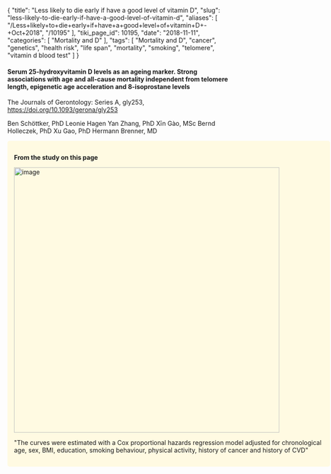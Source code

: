 {
    "title": "Less likely to die early if have a good level of vitamin D",
    "slug": "less-likely-to-die-early-if-have-a-good-level-of-vitamin-d",
    "aliases": [
        "/Less+likely+to+die+early+if+have+a+good+level+of+vitamin+D+-+Oct+2018",
        "/10195"
    ],
    "tiki_page_id": 10195,
    "date": "2018-11-11",
    "categories": [
        "Mortality and D"
    ],
    "tags": [
        "Mortality and D",
        "cancer",
        "genetics",
        "health risk",
        "life span",
        "mortality",
        "smoking",
        "telomere",
        "vitamin d blood test"
    ]
}


#### Serum 25-hydroxyvitamin D levels as an ageing marker. Strong associations with age and all-cause mortality independent from telomere length, epigenetic age acceleration and 8-isoprostane levels

The Journals of Gerontology: Series A, gly253, https://doi.org/10.1093/gerona/gly253

Ben Schöttker, PhD  Leonie Hagen  Yan Zhang, PhD  Xīn Gào, MSc Bernd Holleczek, PhD  Xu Gao, PhD  Hermann Brenner, MD

<div class="border" style="background-color:#FFFAE2;padding:15px;margin:10px 0;border-radius:5px;width:700px">

 **From the study on this page** 

<img src="https://d1bk1kqxc0sym.cloudfront.net/attachments/jpeg/all-cause.jpg" alt="image" width="600">

"The curves were estimated with a Cox proportional hazards regression model adjusted for chronological age, sex, BMI, education, smoking behaviour, physical activity, history of cancer and history of CVD"